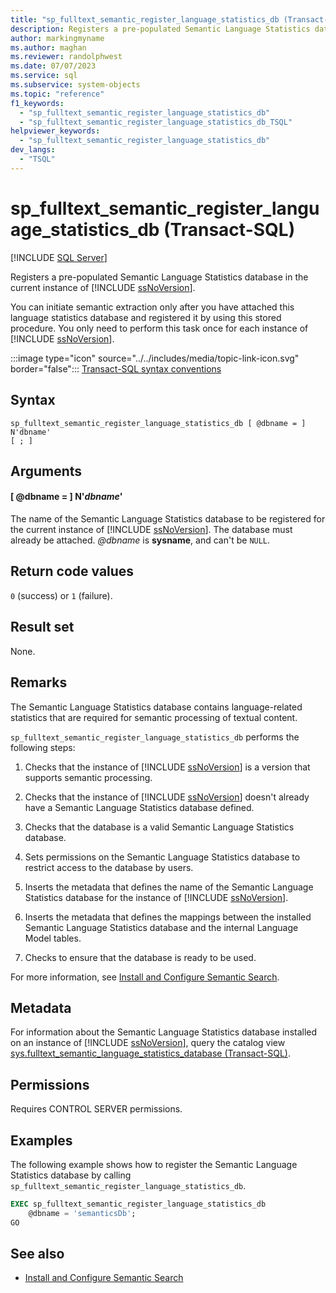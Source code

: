 ```yaml
---
title: "sp_fulltext_semantic_register_language_statistics_db (Transact-SQL)"
description: Registers a pre-populated Semantic Language Statistics database in the current instance of SQL Server.
author: markingmyname
ms.author: maghan
ms.reviewer: randolphwest
ms.date: 07/07/2023
ms.service: sql
ms.subservice: system-objects
ms.topic: "reference"
f1_keywords:
  - "sp_fulltext_semantic_register_language_statistics_db"
  - "sp_fulltext_semantic_register_language_statistics_db_TSQL"
helpviewer_keywords:
  - "sp_fulltext_semantic_register_language_statistics_db"
dev_langs:
  - "TSQL"
---
```

# sp_fulltext_semantic_register_language_statistics_db (Transact-SQL)

[!INCLUDE [SQL Server](../../includes/applies-to-version/sqlserver.md)]

Registers a pre-populated Semantic Language Statistics database in the current instance of [!INCLUDE [ssNoVersion](../../includes/ssnoversion-md.md)].

You can initiate semantic extraction only after you have attached this language statistics database and registered it by using this stored procedure. You only need to perform this task once for each instance of [!INCLUDE [ssNoVersion](../../includes/ssnoversion-md.md)].

:::image type="icon" source="../../includes/media/topic-link-icon.svg" border="false"::: [Transact-SQL syntax conventions](../../t-sql/language-elements/transact-sql-syntax-conventions-transact-sql.md)

## Syntax

```syntaxsql
sp_fulltext_semantic_register_language_statistics_db [ @dbname = ] N'dbname'
[ ; ]
```


## Arguments

#### [ @dbname = ] N'*dbname*'

The name of the Semantic Language Statistics database to be registered for the current instance of [!INCLUDE [ssNoVersion](../../includes/ssnoversion-md.md)]. The database must already be attached. *@dbname* is **sysname**, and can't be `NULL`.

## Return code values

`0` (success) or `1` (failure).

## Result set

None.

## Remarks

The Semantic Language Statistics database contains language-related statistics that are required for semantic processing of textual content.

`sp_fulltext_semantic_register_language_statistics_db` performs the following steps:

1. Checks that the instance of [!INCLUDE [ssNoVersion](../../includes/ssnoversion-md.md)] is a version that supports semantic processing.

1. Checks that the instance of [!INCLUDE [ssNoVersion](../../includes/ssnoversion-md.md)] doesn't already have a Semantic Language Statistics database defined.

1. Checks that the database is a valid Semantic Language Statistics database.

1. Sets permissions on the Semantic Language Statistics database to restrict access to the database by users.

1. Inserts the metadata that defines the name of the Semantic Language Statistics database for the instance of [!INCLUDE [ssNoVersion](../../includes/ssnoversion-md.md)].

1. Inserts the metadata that defines the mappings between the installed Semantic Language Statistics database and the internal Language Model tables.

1. Checks to ensure that the database is ready to be used.

For more information, see [Install and Configure Semantic Search](../search/install-and-configure-semantic-search.md).

## Metadata

For information about the Semantic Language Statistics database installed on an instance of [!INCLUDE [ssNoVersion](../../includes/ssnoversion-md.md)], query the catalog view [sys.fulltext_semantic_language_statistics_database (Transact-SQL)](../system-catalog-views/sys-fulltext-semantic-language-statistics-database-transact-sql.md).

## Permissions

Requires CONTROL SERVER permissions.

## Examples

The following example shows how to register the Semantic Language Statistics database by calling `sp_fulltext_semantic_register_language_statistics_db`.

```sql
EXEC sp_fulltext_semantic_register_language_statistics_db
    @dbname = 'semanticsDb';
GO
```

## See also

- [Install and Configure Semantic Search](../search/install-and-configure-semantic-search.md)
